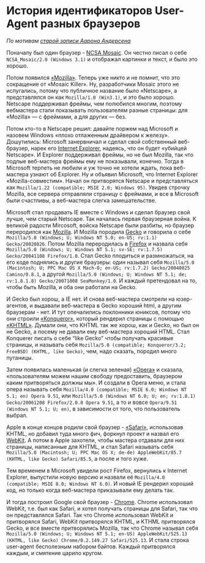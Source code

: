 # История идентификаторов User-Agent разных браузеров

*По мотивам [старой записи Аарона Андерсена][1]*

Поначалу был один браузер - [NCSA Mosaic](http://ru.wikipedia.org/wiki/NCSA_Mosaic). Он честно писал о себе `NCSA_Mosaic/2.0 (Windows 3.1)` и отображал картинки и текст, и было это хорошо.

Потом появился [«Mozilla»](http://ru.wikipedia.org/wiki/Netscape_Navigator). Теперь уже никто и не помнит, что это сокращение от «Mosaic Killer». Ну, разработчики Mosaic этого не испугались, потому что публичное название было  «Netscape», а представлялся он как `Mozilla/1.0 (Win3.1)`, и это было хорошо.  Netscape поддерживал фреймы, чем полюбился многим,  поэтому вебмастера стали показывать пользователям разные страницы: для «Mozilla» — с фреймами, а для других — без.

Потом кто-то в Netscape решил: давайте поржем над Microsoft и назовем Windows «плохо отлаженным драйвером к железу». Дошутились: Microsoft занервничал и сделал свой собственный веб-браузер, нарек его [Internet Explorer](http://ru.wikipedia.org/wiki/Internet_Explorer), надеясь, что он будет «убийцей Netscape». И Explorer поддерживал фреймы, но не был Mozilla, так что подлые веб-мастера фреймы ему не показывали, конечно. Тогда в Microsoft терпеть не любили и уж точно не хотели ждать, пока веб-мастера узнают об Explorer. Ну и объявил Microsoft, что Internet Explorer «Mozilla-совместим». Начал он притворятся Netscape и представляться как `Mozilla/1.22 (compatible; MSIE 2.0; Windows 95)`. Увидев строчку Mozilla, все сервера отправляли страницу с фреймами, и все в Microsoft были счастливы, а веб-мастера слегка замешательстве.

Microsoft стал продавать IE вместе с Windows и сделал браузер свой лучше, чем старый Netscape. Так началась первая браузерная война. К великой радости Mircosoft, войска Netscape были разбиты, но браузер переродился как [Mozilla](http://ru.wikipedia.org/wiki/Mozilla). И Mozilla породила [Gecko](http://ru.wikipedia.org/wiki/Gecko) и говорила о себе `Mozilla/5.0 (Windows; U; Windows NT 5.0; en-US; rv:1.1) Gecko/20020826`. Потом Mozilla переродилась в [Firefox](http://ru.wikipedia.org/wiki/Mozilla_Firefox) и назвала себя `Mozilla/5.0 (Windows; U; Windows NT 5.1; sv-SE; rv:1.7.5) Gecko/20041108 Firefox/1.0`. Стал Gecko плодиться и размножаться, на его коде поднялись и другие браузеры: один называл себя `Mozilla/5.0 (Macintosh; U; PPC Mac OS X Mach-O; en-US; rv:1.7.2) Gecko/20040825 Camino/0.8.1`, а другой `Mozilla/5.0 (Windows; U; Windows NT 5.1; de; rv:1.8.1.8) Gecko/20071008 SeaMonkey/1.0`. И каждый претендовал на то, чтобы быть Mozilla, и оба они работали на Gecko.

И Gecko был хорош, а IE нет. И снова веб-мастера смотрели на юзер-агентов, и выдавали веб-мастера в Gecko хороший html, а другим браузерам - нет. И тут опечалились поклонники юниксов, потому что они строили [«Konqueror»](http://ru.wikipedia.org/wiki/Konqueror), который рендерил страницы с помощью [«KHTML»](http://ru.wikipedia.org/wiki/KHTML). Думали они, что KHTML так же хорош, как и Gecko, но был он не Gecko, а посему не давали ему веб-мастера хороший HTML. Стал Konquerer писать о себе “like Gecko” чтобы получать красивые страницы, и называть себя `Mozilla/5.0 (compatible; Konqueror/3.2; FreeBSD) (KHTML, like Gecko)`, чем, надо сказать, породил много путаницы.

Затем появилась маленькая (и слегка зеленая) [«Opera»](http://ru.wikipedia.org/wiki/Opera) и сказала, «пользователям можем нашим свободу предоставить, браузером каким притворяться должны мы». И создали в Opera меню, и стала опера называть себя `Mozilla/4.0 (compatible; MSIE 6.0; Windows NT 5.1; en) Opera 9.51`, или `Mozilla/5.0 (Windows NT 6.0; U; en; rv:1.8.1) Gecko/20061208 Firefox/2.0.0 Opera 9.51`, а то и вовсе `Opera/9.51 (Windows NT 5.1; U; en)`, в зависимости от того, что пользователь выбрал.

Apple в конце концов родили свой браузер -  [«Safari»](http://ru.wikipedia.org/wiki/Apple_Safari), использовав KHTML, но добавил туда много фич, форкнул проект и назвал его [WebKit](http://ru.wikipedia.org/wiki/WebKit). А потом в Apple захотели, чтобы мастера отдавали для них страницы, написанные для KHTML, и стал Safari называть себя `Mozilla/5.0 (Macintosh; U; PPC Mac OS X; de-de) AppleWebKit/85.7 (KHTML, like Gecko) Safari/85.5`, а после и того хуже.

Тем временем в Microsoft увидели рост Firefox, вернулись к Internet Explorer, выпустили новую версию и назвали её `Mozilla/4.0 (compatible; MSIE 8.0; Windows NT 6.0)`. И новый IE рендерил хороший код, но только когда веб-мастера приказывали ему делать так.

И тогда построил Google свой браузер - [Chrome](http://ru.wikipedia.org/wiki/Google_Chrome). Chrome использовал WebKit, т.е. был как Safari, и хотел получать страницы для Safari, так что он представлялся Safari. Так что Chrome использовал WebKit и притворялся Safari, WebKit притворялся KHTML, и KTHML притворялся Gecko, и все вместе притворялись Mozilla, так что Chrome называл себя `Mozilla/5.0 (Windows; U; Windows NT 5.1; en-US) AppleWebKit/525.13 (KHTML, like Gecko) Chrome/0.2.149.27 Safari/525.13`. И стала строка user-agent бесполезным набором байтов. Каждый притворялся каждым, и смятение царило кругом.


[1]: http://webaim.org/blog/user-agent-string-history/
